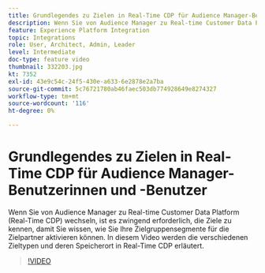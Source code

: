 ```yaml
---
title: Grundlegendes zu Zielen in Real-Time CDP für Audience Manager-Benutzerinnen und -Benutzer
description: Wenn Sie von Audience Manager zu Real-time Customer Data Platform (Real-Time CDP) wechseln, ist es zwingend erforderlich, die Ziele zu kennen, damit Sie wissen, wie Sie Ihre Zielgruppensegmente für die Zielpartner aktivieren können. In diesem Video werden die verschiedenen Zieltypen und deren Speicherort in Real-Time CDP erläutert.
feature: Experience Platform Integration
topic: Integrations
role: User, Architect, Admin, Leader
level: Intermediate
doc-type: feature video
thumbnail: 332203.jpg
kt: 7352
exl-id: 43e9c54c-24f5-430e-a633-6e2878e2a7ba
source-git-commit: 5c76721780ab46faec503db774928649e8274327
workflow-type: tm+mt
source-wordcount: '116'
ht-degree: 0%

---
```


# Grundlegendes zu Zielen in Real-Time CDP für Audience Manager-Benutzerinnen und -Benutzer

Wenn Sie von Audience Manager zu Real-time Customer Data Platform (Real-Time CDP) wechseln, ist es zwingend erforderlich, die Ziele zu kennen, damit Sie wissen, wie Sie Ihre Zielgruppensegmente für die Zielpartner aktivieren können. In diesem Video werden die verschiedenen Zieltypen und deren Speicherort in Real-Time CDP erläutert.

>[!VIDEO](https://video.tv.adobe.com/v/332203/?quality=12&learn=on)
